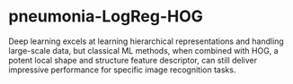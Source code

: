 # pneumonia-LogReg-HOG
Deep learning excels at learning hierarchical representations and handling large-scale data, but classical ML methods, when combined with HOG, a potent local shape and structure feature descriptor, can still deliver impressive performance for specific image recognition tasks.
